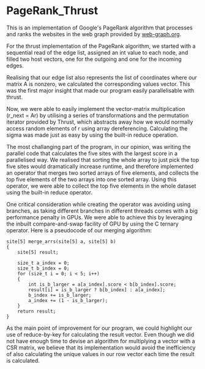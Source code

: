 # PageRank_Thrust

This is an implementation of Google's PageRank algorithm that processes and ranks the websites in the web graph provided by [web-graph.org](http://web-graph.org).

For the thrust implementation of the PageRank algorithm, we started with a sequential read of the edge list, assigned an int value to each node, and filled two host vectors, one for the outgoing and one for the incoming edges. 

Realising that our edge list also represents the list of coordinates where our matrix A is nonzero, we calculated the corresponding values vector. This was the first major insight that made our program easily parallelisable with thrust. 

Now, we were able to easily implement the vector-matrix multiplication (r\_next = Ar) by utilising a series of transformations and the permutation iterator provided by Thrust, which abstracts away how we would normally access random elements of r using array dereferencing. Calculating the sigma was made just as easy by using the built-in reduce operation. 

The most challanging part of the program, in our opinion, was writing the parallel code that calculates the five sites with the largest score in a parallelised way. We realised that sorting the whole array to just pick the top five sites would dramatically increase runtime, and therefore implemented an operator that merges two sorted arrays of five elements, and collects the top five elements of the two arrays into one sorted array. Using this operator, we were able to collect the top five elements in the whole dataset using the built-in reduce operator.

One critical consideration while creating the operator was avoiding using branches, as taking different branches in different threads comes with a big performance penalty in GPUs. We were able to achieve this by leveraging the inbuilt compare-and-swap facility of GPU by using the C ternary operator. Here is a pseudocode of our merging algorithm:

    site[5] merge_arrs(site[5] a, site[5] b)
    {
        site[5] result;

        size_t a_index = 0;
        size_t b_index = 0;
        for (size_t i = 0; i < 5; i++)
        {
            int is_b_larger = a[a_index].score < b[b_index].score;
            result[i] = is_b_larger ? b[b_index] : a[a_index];
            b_index += is_b_larger;
            a_index += (1 - is_b_larger);
        }
        return result;
    }


As the main point of improvement for our program, we could highlight our use of reduce-by-key for calculating the result vector. Even though we did not have enough time to devise an algorithm for multiplying a vector with a CSR matrix, we believe that its implementation would avoid the inefficiency of also calculating the unique values in our row vector each time the result is calculated.
